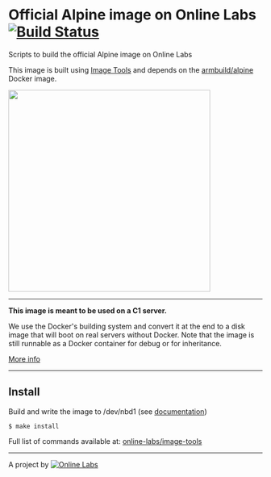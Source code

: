 Official Alpine image on Online Labs [![Build Status](https://travis-ci.org/online-labs/image-alpine.svg?branch=master)](https://travis-ci.org/online-labs/image-alpine)
====================================

Scripts to build the official Alpine image on Online Labs

This image is built using [Image Tools](https://github.com/online-labs/image-tools) and depends on the [armbuild/alpine](https://registry.hub.docker.com/u/armbuild/alpine/) Docker image.

<img src="http://alpinelinux.org/alpinelinux-logo.svg" width="400px" />

---

**This image is meant to be used on a C1 server.**

We use the Docker's building system and convert it at the end to a disk image that will boot on real servers without Docker. Note that the image is still runnable as a Docker container for debug or for inheritance.

[More info](https://github.com/online-labs/image-tools#docker-based-builder)

---

Install
-------

Build and write the image to /dev/nbd1 (see [documentation](https://doc.cloud.online.net/howto/create_image.html))

    $ make install

Full list of commands available at: [online-labs/image-tools](https://github.com/online-labs/image-tools/tree/master#commands)

---

A project by [![Online Labs](https://raw.githubusercontent.com/online-labs/doc.cloud.online.net/master/www/documentation/docs_public/contents/images/logo_footer.png)](http://labs.online.net/)
